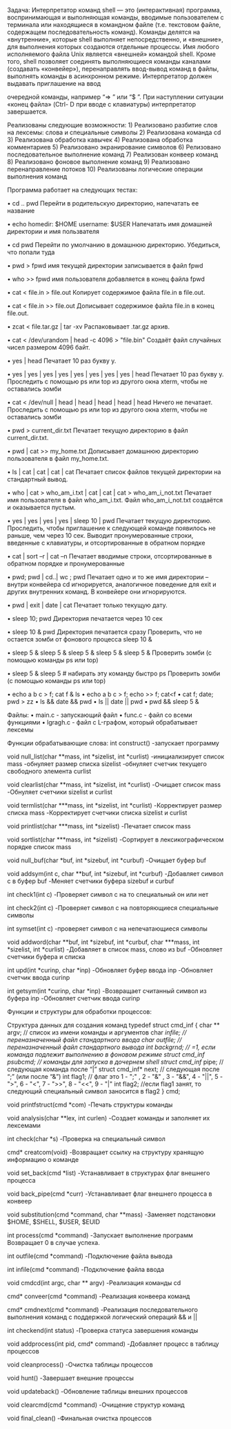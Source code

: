 Задача:
Интерпретатор команд shell — это (интерактивная) программа, воспринимающая и
выполняющая команды, вводимые пользователем с терминала или находящиеся в командном
файле (т.е. текстовом файле, содержащем последовательность команд). Команды делятся на
«внутренние», которые shell выполняет непосредственно, и «внешние», для выполнения
которых создаются отдельные процессы. Имя любого исполняемого файла Unix является
«внешней» командой shell. Кроме того, shell позволяет соединять выполняющиеся команды
каналами (создавать «конвейер»), перенаправлять ввод-вывод команд в файлы, выполнять
команды в асинхронном режиме. Интерпретатор должен выдавать приглашение на ввод

очередной команды, например “=> ” или “$ ”. При наступлении ситуации «конец файла» (Ctrl-
D при вводе с клавиатуры) интерпретатор завершается.

Реализованы следующие возможности:
	1) Реализовано разбитие слов на лексемы: слова и специальные символы
	2) Реализована команда cd
	3) Реализована обработка кавычек
	4) Реализована обработка комментариев
	5) Реализовано экранирование символов
	6) Релизовано последовательное выполнение команд
	7) Реализован конвеер команд
	8) Реализовано фоновое выполнение команд
	9) Реализовано перенаправление потоков
	10) Реализованы логические операции выполнения команд

Программа работает на следующих тестах:

• cd ..
pwd
Перейти в родительскую директорию, напечатать ее название

• echo homedir: $HOME username: $USER
Напечатать имя домашней директории и имя пользвателя

• cd
pwd
Перейти по умолчанию в домашнюю директорию. Убедиться, что попали туда

• pwd > fpwd
имя текущей директории записывается в файл fpwd

• who >> fpwd
имя пользователя добавляется в конец файла fpwd

• cat < file.in > file.out
Копирует содержимое файла file.in в file.out.

• cat < file.in >> file.out
Дописывает содержимое файла file.in в конец file.out.

• zcat < file.tar.gz | tar -xv
Распаковывает .tar.gz архив.

• cat < /dev/urandom | head -c 4096 > "file.bin"
Создаёт файл случайных чисел размером 4096 байт.

• yes | head
Печатает 10 раз букву y.

• yes | yes | yes | yes | yes | yes | yes | yes | head
Печатает 10 раз букву y. Проследить с помощью ps или top из другого окна xterm, чтобы не оставались
зомби

• cat < /dev/null | head | head | head | head | head
Ничего не печатает. Проследить с помощью ps или top из другого окна xterm, чтобы не оставались зомби

• pwd > current_dir.txt
Печатает текущую директорию в файл current_dir.txt.

• pwd | cat >> my_home.txt
Дописывает домашнюю директорию пользователя в файл my_home.txt.

• ls | cat | cat | cat | cat
Печатает список файлов текущей директории на стандартный вывод.

• who | cat > who_am_i.txt | cat | cat | cat > who_am_i_not.txt
Печатает имя пользователя в файл who_am_i.txt. Файл who_am_i_not.txt создаётся и оказывается
пустым.

• yes | yes | yes | yes | sleep 10 | pwd
Печатает текущую директорию. Проследить, чтобы приглашение к следующей команде появилось не
раньше, чем через 10 сек.
Выводит пронумерованные строки, введенные с клавиатуры, и отсортированные в обратном порядке

• cat | sort –r | cat –n
Печатает вводимые строки, отсортированные в обратном порядке и пронумерованные

• pwd; pwd | cd..| wc ; pwd
Печатает одно и то же имя директории – внутри конвейера cd игнорируется, аналогичное поведение для
exit и других внутренних команд. В конвейере они игнорируются.

• pwd | exit | date | cat
Печатает только текущую дату.

• sleep 10; pwd
Директория печатается через 10 сек

• sleep 10 & pwd
Директория печатается сразу
Проверить, что не остается зомби от фонового процесса sleep 10 &

• sleep 5 & sleep 5 & sleep 5 & sleep 5 & sleep 5 &
Проверить зомби (с помощью команды ps или top)

• sleep 5 &
sleep 5 # набирать эту команду быстро
ps
Проверить зомби (с помощью команды ps или top)

• echo a b c > f; cat f & ls
• echo a b c > f; echo >> f; cat<f
• cat f; date; pwd > zz
• ls && date && pwd
• ls || date || pwd
• pwd && sleep 5 &

Файлы:
• main.c - запускающий файл
• func.c - файл со всеми функциями
• lgragh.c - файл с L-графом, который обрабатывает лексемы

Функции обрабатывающие слова:
int construct()
-запускает программу

void null_list(char **mass, int *sizelist, int *curlist)
-инициализирует список mass
-обнуляет размер списка sizelist
-обнуляет счетчик текущего свободного элемента curlist

void clearlist(char **mass, int *sizelist, int *curlist)
-Очищает список mass
-Обнуляет счетчики sizelist и  curlist

void termlist(char ***mass, int *sizelist, int *curlist)
-Корректирует размер списка mass
-Корректирует счетчики списка sizelist и curlist

void printlist(char ***mass, int *sizelist)
-Печатает список mass

void sortlist(char ***mass, int *sizelist)
-Сортирует в лексикографическом порядке список mass

void null_buf(char *buf, int *sizebuf, int *curbuf)
-Очищает буфер buf

void addsym(int c, char **buf, int *sizebuf, int *curbuf)
-Добавляет символ с в буфер buf
-Меняет счетчики буфера sizebuf и curbuf

int check1(int c)
-Проверяет символ с на то специальный он или нет

int check2(int c)
-Проверяет символ с на повторяющиеся специальные символы

int symset(int c)
-проверяет символ с на непечатающиеся символы

void addword(char **buf, int *sizebuf, int *curbuf, char ***mass, int *sizelist, int *curlist)
-Добавляет в список mass, слово из buf
-Обновляет счетчики буфера и списка

int upd(int *curinp, char *inp)
-Обновляет буфер ввода inp
-Обновляет счетчик ввода curinp

int getsym(int *curinp, char *inp)
-Возвращает считанный символ из буфера inp
-Обновляет счетчик ввода curinp

Функции и структуры для обработки процессов:

Структура данных для создания команд
typedef struct cmd_inf {
    char ** argv; // список из имени команды и аргументов
    char *infile; // переназначенный файл стандартного ввода
    char *outfile; // переназначенный файл стандартного вывода
    int backgrnd; // =1, если команда подлежит выполнению в фоновом режиме
    struct cmd_inf* psubcmd; // команды для запуска в дочернем shell
    struct cmd_inf* pipe; // следующая команда после “|”
    struct cmd_inf* next; // следующая после “;” (или после “&”)
    int flag1;  // флаг это 1 - ";" , 2 - "&" , 3 - "&&", 4 - "||", 5 - ">", 6 - "<", 7 - ">>", 8 - "<<", 9 - "|"
    int flag2; //если flag1 занят, то следующий специальный символ заносится в flag2
} cmd;

void printfstruct(cmd *com)
-Печать структуры команды

void analysis(char **lex, int curlen)
-Создает команды и заполняет их лексемами

int check(char *s)
-Проверка на специальный символ

cmd* creatcom(void)
-Возвращает ссылку на структуру хранящую информацию о команде

void set_back(cmd *list)
-Устанавливает в структурах флаг внешнего процесса

void back_pipe(cmd *curr)
-Устанавливает флаг внешнего процесса в конвеер

void substitution(cmd *command, char **mass)
-Заменяет подстановки $HOME, $SHELL, $USER, $EUID

int process(cmd *command)
-Запускает выполнение программ
Возвращает 0 в случае успеха.

int outfile(cmd *command)
-Подключение файла вывода

int infile(cmd *command)
-Подключение файла ввода

void cmdcd(int argc, char ** argv)
-Реализация команды cd

cmd* conveer(cmd *command)
-Реализация конвеера команд

cmd* cmdnext(cmd *command)
-Реализация последовательного выполнения команд с поддержкой логический операций && и ||

int checkend(int status)
-Проверка статуса завершения команды

void addprocess(int pid, cmd* command)
-Добавляет процесс в таблицу процессов

void cleanprocess()
-Очистка таблицы процессов

void hunt()
-Завершает внешние процессы

void updateback()
-Обновление таблицы внешних процессов

void clearcmd(cmd *command)
-Очищение структур команд

void final_clean()
-Финальная очистка процессов